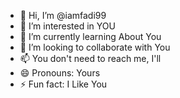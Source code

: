 - 👋 Hi, I’m @iamfadi99
- 👀 I’m interested in YOU 
- 🌱 I’m currently learning About You
- 💞️ I’m looking to collaborate with You
- 📫 You don't need to reach me, I'll
- 😄 Pronouns: Yours
- ⚡ Fun fact: I Like You  
